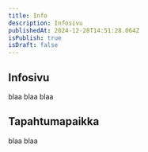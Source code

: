 ```yaml
---
title: Info
description: Infosivu
publishedAt: 2024-12-28T14:51:28.064Z
isPublish: true
isDraft: false
---
```

## I﻿nfosivu

b﻿laa blaa blaa

## T﻿apahtumapaikka

b﻿laa blaa